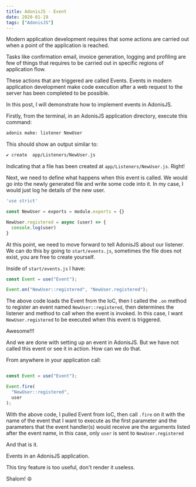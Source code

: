 ```yaml
---
title: AdonisJS - Event
date: 2020-01-19
tags: ["AdonisJS"]
---
```


Modern application development requires that some actions are carried out when a point of the application is reached.

Tasks like confirmation email, invoice generation, logging and profiling are few of things that requires to be carried out in specific regions of application flow.

These actions that are triggered are called Events. Events in modern application development make code execution after a web request to the server has been completed to be possible.

In this post, I will demonstrate how to implement events in AdonisJS.

Firstly, from the terminal, in an AdonisJS application directory, execute this command:

```bash
adonis make: listener NewUser
```

This should show an output similar to:
```bash
✔ create  app/Listeners/NewUser.js
```
Indicating that a file has been created at `app/Listeners/NewUser.js`. Right!

Next, we need to define what happens when this event is called. We would go into the newly generated file and write some code into it. In my case, I would just log he details of the new user.

```js
'use strict'

const NewUser = exports = module.exports = {}

NewUser.registered = async (user) => {
  console.log(user)
}
```
At this point, we need to move forward to tell AdonisJS about our listener. We can do this by going to `start/events.js`, sometimes the file does not exist, you are free to create yourself.

Inside of `start/events.js` I have:

```js
const Event = use("Event");

Event.on("NewUser::registered", "NewUser.registered");
```
The above code loads the Event from the IoC, then I called the `.on` method to register an event named `NewUser::registered`, then determines the listener and method to call when the event is invoked. In this case, I want `NewUser.registered` to be executed when this event is triggered.

Awesome!!!

And we are done with setting up an event in AdonisJS. But we have not called this event or see it in action. How can we do that.

From anywhere in your application call:

```js

const Event = use("Event");

Event.fire(
  "NewUser::registered",
  user
);
```

With the above code, I pulled Event from IoC, then call `.fire` on it with the name of the event that I want to execute as the first parameter and the parameters that the event handler(s) would receive are the arguments listed after the event name, in this case, only `user` is sent to `NewUser.registered`

And that is it.

Events in an AdonisJS application.

This tiny feature is too useful, don't render it useless.

Shalom! ☮️
